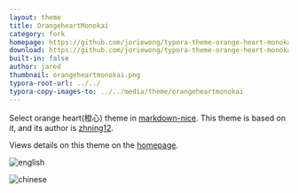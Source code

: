 ```yaml
---
layout: theme
title: OrangeheartMonokai
category: fork
homepage: https://github.com/joriewong/typora-theme-orange-heart-monokai
download: https://github.com/joriewong/typora-theme-orange-heart-monokai
built-in: false
author: jared
thumbnail: orangeheartmonokai.png
typora-root-url: ../../
typora-copy-images-to: ../../media/theme/orangeheartmonokai
---
```


Select orange heart(橙心) theme in [markdown-nice](https://mdnice.com/). This theme is based on it, and its author is [zhning12](https://github.com/zhning12).

Views details on this theme on the [homepage](https://github.com/joriewong/typora-theme-orange-heart-monokai).

![english](/media/theme/orangeheartmonokai/en.png)

![chinese](/media/theme/orangeheartmonokai/zh.png)
